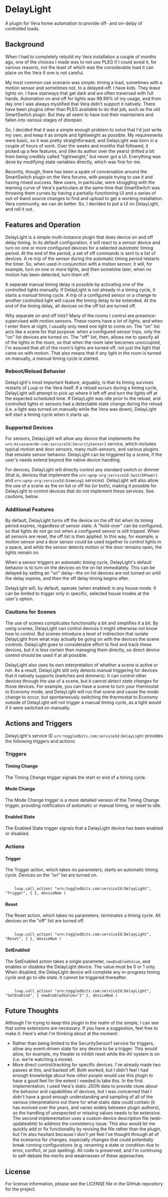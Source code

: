 # DelayLight
A plugin for Vera home automation to provide off- and on-delay of controlled loads.

## Background ##
When I had to completely rebuild my Vera installation a couple of months ago, one of
the choices I made was to not use PLEG if I could avoid it, for various reasons, not the
least of which was the considerable load it can place on the Vera if one is not careful.

My most common use scenario was simple: timing a load, sometimes with
a motion sensor and sometimes not, to a delayed-off. I have kids. They leave lights on. I have stairways that get dark and are
often traversed with full hands. Automation on and off for lights was 99.99% of my usage, and from day one I was always mystified
that Vera didn't support it natively. There have been plugins other than PLEG available to do that job, 
such as the old SmartSwitch plugin. But they all seem to have lost their maintainers and fallen into various stages of disrepair.

So, I decided that it was a simple enough problem to solve that I'd just write my own, and keep it as simple and lightweight
as possible. My requirements were basic, so it
was pretty straightforward, and DelayLight was born in a couple of hours of work. Over the weeks and months that followed,
it picked up a few features, and (like its author over the years) drifted a bit from being credibly called "lightweight," 
but never got a UI. 
Everything was done by modifying state variables directly, which was fine for me.

Recently, though, there has been a spate of conversation around the SmartSwitch plugin on the Vera forums, with people trying to
use it and having mixed success. New users, in particular, were struggling with the learning curve of Vera's particulars at the
same time that SmartSwitch was throwing them curves by having a partially-functioning UI and a series of out-of-band source
changes to find and upload to get a working installation. Vera community, we can do better. So, I decided to put a UI on DelayLight,
and roll it out.

## Features and Operation ##

DelayLight is a simple multi-instance plugin that does device on and off delay timing. In its default configuration, it will
react to a sensor device and turn on one or more configured devices for a selected *automatic* timing period. At the end of the period,
a set of off commands is sent to a list of devices. A re-trip of the sensor during the automatic timing period restarts the timer. So,
when used in conjunction with a motion sensor, it will, for example, turn on one or more lights, and then sometime later, when no motion
has been detected, turn them off.

A separate manual timing delay is possible by activating one of the controlled lights manually. If DelayLight is not already in a timing
cycle, it starts a *manual* timing cycle. A trip of a configured sensor or a change to another controlled light will cause the timing
delay to be extended. At the end of the timing delay, all devices on the off list are turned off.

Why separate on and off lists? Many of the rooms I control are presence-supervised with motion sensors. These rooms have a lot of lights,
and when I enter them at night, I usually only need one light to come on. The "on" list acts like a scene for that purpose: when
a configured sensor trips, only the "on" list devices are turned on. The "off" list, then, allows me to specify all of the lights in the
room, so that when the room later becomes unoccupied, I'm assured that *all* of the room's lights are turned off, not just the light that came
on with motion. That also means that if any light in the room is turned on manually, a manual timing cycle is started.

### Reboot/Reload Behavior ###

DelayLight's most important feature, arguably, is that its timing survives restarts of Luup or the Vera itself. If a reload occurs during
a timing cycle, DelayLight will attempt to pick up where it left off and turn the lights off at the expected scheduled time. If DelayLight
was idle prior to the reload, and controlled lights or sensors had a detectable state change during the reload (i.e. a light was turned
on manually while the Vera was down), DelayLight will start a timing cycle when it starts up.

### Supported Devices ###

For sensors, DelayLight will allow any device that implements the `urn:micasaverde-com:serviceId:SecuritySensor1` service, which includes
typical motion and door sensors, many multi-sensors, and various plugins that emulate sensor behavior. DelayLight can be triggered by a 
scene, if the user's needs extend beyond the native device handling.

For devices, DelayLight will directly control any standard switch or dimmer (that is, devices that implement the `urn:upnp-org:serviceId:SwitchPower1`
and `urn:upnp-org:serviceId:Dimming1` services). DelayLight will also allow the use of a scene as the on list or off list (or both), 
making it possible for DelayLight to control devices that do not implement these services. See cautions, below.

### Additional Features ###

By default, DelayLight turns off the device on the off list when its timing period expires, regardless of sensor state.
A "hold-over" can be configured, so that lights do not go out when a configured
sensor is still tripped. When all sensors are reset, the off list is then applied. 
In this way, for example, a motion sensor and a door sensor could be used together to control lights in 
a space, and while the sensor detects motion or the door remains open, the lights remain on.

When a sensor triggers an automatic timing cycle, DelayLight's default behavior is to turn on the devices on the on list immediately.
This can be delayed by setting an "on" delay--the on list devices are not turned on until the delay expires, and then the off delay
timing begins after.

DelayLight will, by default, operate (when enabled) in any house mode. It can be limited to trigger only in specific, selected house
modes at the user's option.

### Cautions for Scenes ###

The use of scenes complicates functionality a bit and simplifies it a bit. By using scenes, DelayLight can control devices it might
otherwise not know how to control. But scenes introduce a level of indirection that isolate DelayLight from what may actually be going
on with the devices the scene controls. DelayLight goes to considerable effort to find and track these devices, but it is less certain
than managing them directly, so direct device control should be used if at all possible.

DelayLight also uses its own interpretation of whether a scene is active or not.
As a result, DelayLight still only detects manual triggering for devices that it natively supports (switches and dimmers). 
It can *control* other devices through
the use of a scene, but it cannot *detect state changes* for those devices. For example, you can have a scene to turn your thermostat to Economy mode,
and DelayLight will run that scene and cause the mode change to occur, but spontaneously switching the thermostat to Economy outside of
DelayLight will not trigger a manual timing cycle, as a light would if it were switched on manually.

## Actions and Triggers ##

DelayLight's service ID `urn:toggledbits.com:serviceId:DelayLight` provides the following triggers and actions:

### Triggers ###

#### Timing Change ####

The Timing Change trigger signals the start or end of a timing cycle. 

#### Mode Change ####

The Mode Change trigger is a more detailed version of the Timing Change trigger, providing notification of automatic or manual timing, or reset to idle.

#### Enabled State ####

The Enabled State trigger signals that a DelayLight device has been enabled or disabled.

### Actions ###

#### Trigger ####

The Trigger action, which takes no parameters, starts an automatic timing cycle. Devices on the "on" list are turned on.

<code>
    luup.call_action( "urn:toggledbits.com:serviceId:DelayLight", "Trigger", { }, deviceNum )
</code>

#### Reset ####

The Reset action, which takes no parameters, terminates a timing cycle. All devices on the "off" list are turned off.

<code>
    luup.call_action( "urn:toggledbits.com:serviceId:DelayLight", "Reset", { }, deviceNum )
</code>

#### SetEnabled ####

The SetEnabled action takes a single parameter, `newEnabledValue`, and enables or disables the DelayLight device. The value must be 0 or 1 only.
When disabled, the DelayLight device will complete any in-progress timing cycle and go to idle state. It cannot be triggered thereafter.

<code>
    luup.call_action( "urn:toggledbits.com:serviceId:DelayLight", "SetEnabled", { newEnabledValue="1" }, deviceNum )
</code>

## Future Thoughts ##

Although I'm trying to keep this plugin in the realm of the simple, I can see that some extensions are necessary. If you have a suggestion,
feel free to make it. Here's what I'm thinking about at the moment:

* Rather than being limited to the SecuritySensor1 service for triggers, allow any event-driven state for any device to be a trigger. This would allow, for example, my theater to inhibit reset while the AV system is on (i.e. we're watching a movie).
* More direct control/tracking for specific devices. I've already made two passes at this, and backed off. Both worked, but I didn't feel I had enough knowledge about how *other people* would use this plugin to have a good feel for the extent I needed to take this. In the first implementation, I used Vera's static JSON data to provide clues about the behavior and capabilities of devices, but I was concerned that I didn't have a good enough understanding and sampling of all of the various interpretations out there for what static data could contain (it has evolved over the years, and varies widely between plugin authors), so the handling of unexpected or missing values needs to be extensive. The second implementation uses a custom device description file (web-updateable) to address the consistency issue. This also would let me quickly add or fix functionality by revising the file rather than the plugin, but I'm also hesitant because I don't yet feel I've thought through all of the scenarios for changes, especially changes that could potentially break running configurations (e.g. renaming a state or condition due to error, conflict, or just spelling). All code is preserved, and I'm continuing to self-debate the merits and weaknesses of these approaches.

## License ##

For license information, please see the LICENSE file in the GitHub repository for the project.

